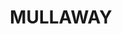 ---
lastmod: '2025-04-06T06:05:20+00:00'
latitude: -30.073663
layout: suburb
longitude: 153.143409
postcode: '2456'
state: NSW
title: MULLAWAY
url: /nsw/mullaway/
---
